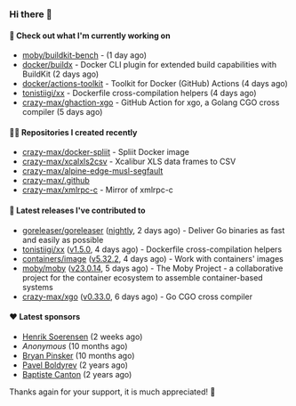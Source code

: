 ### Hi there 👋

#### 👷 Check out what I'm currently working on

- [moby/buildkit-bench](https://github.com/moby/buildkit-bench) -  (1 day ago)
- [docker/buildx](https://github.com/docker/buildx) - Docker CLI plugin for extended build capabilities with BuildKit (2 days ago)
- [docker/actions-toolkit](https://github.com/docker/actions-toolkit) - Toolkit for Docker (GitHub) Actions (4 days ago)
- [tonistiigi/xx](https://github.com/tonistiigi/xx) - Dockerfile cross-compilation helpers (4 days ago)
- [crazy-max/ghaction-xgo](https://github.com/crazy-max/ghaction-xgo) - GitHub Action for xgo, a Golang CGO cross compiler (5 days ago)

#### 👨‍💻 Repositories I created recently

- [crazy-max/docker-spliit](https://github.com/crazy-max/docker-spliit) - Spliit Docker image
- [crazy-max/xcalxls2csv](https://github.com/crazy-max/xcalxls2csv) - Xcalibur XLS data frames to CSV
- [crazy-max/alpine-edge-musl-segfault](https://github.com/crazy-max/alpine-edge-musl-segfault)
- [crazy-max/.github](https://github.com/crazy-max/.github)
- [crazy-max/xmlrpc-c](https://github.com/crazy-max/xmlrpc-c) - Mirror of xmlrpc-c

#### 🚀 Latest releases I've contributed to

- [goreleaser/goreleaser](https://github.com/goreleaser/goreleaser) ([nightly](https://github.com/goreleaser/goreleaser/releases/tag/nightly), 2 days ago) - Deliver Go binaries as fast and easily as possible
- [tonistiigi/xx](https://github.com/tonistiigi/xx) ([v1.5.0](https://github.com/tonistiigi/xx/releases/tag/v1.5.0), 4 days ago) - Dockerfile cross-compilation helpers
- [containers/image](https://github.com/containers/image) ([v5.32.2](https://github.com/containers/image/releases/tag/v5.32.2), 4 days ago) - Work with containers&#39; images
- [moby/moby](https://github.com/moby/moby) ([v23.0.14](https://github.com/moby/moby/releases/tag/v23.0.14), 5 days ago) - The Moby Project - a collaborative project for the container ecosystem to assemble container-based systems
- [crazy-max/xgo](https://github.com/crazy-max/xgo) ([v0.33.0](https://github.com/crazy-max/xgo/releases/tag/v0.33.0), 6 days ago) - Go CGO cross compiler

#### ❤️ Latest sponsors
- [Henrik Soerensen](https://github.com/hsoerensen) (2 weeks ago)
- _Anonymous_ (10 months ago)
- [Bryan Pinsker](https://github.com/BryanPinsker) (10 months ago)
- [Pavel Boldyrev](https://github.com/bpg) (2 years ago)
- [Baptiste Canton](https://github.com/batmac) (2 years ago)

Thanks again for your support, it is much appreciated! 🙏
